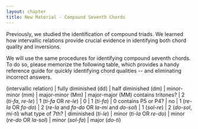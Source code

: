 ```yaml
---
layout: chapter
title: New Material - Compound Seventh Chords
---
```


Previously, we studied the identification of compound triads. We learned how intervallic relations provide crucial evidence in identifying both chord quality and inversions.

We will use the same procedures for identifying compound seventh chords. To do so, please memorize the following table, which provides a handy reference guide for quickly identifying chord qualities -- and eliminating incorrect answers.

 (intervallic relation) | fully diminished (dd) | half diminished (dm) | minor-minor (mm) | major-minor (Mm) | major-major (MM) 
contains tritones? | 2 (*ti-fa*, *re-le*) | 1 (*ti-fa* OR *re-le*) | 0 | 1 (*ti-fa*) | 0 
contains P5 or P4? | no | 1 (*re-la* OR *fa-do*) | 2 (*re-la* and *fa-do* OR *la-mi* and *do-sol*) | 1 (*sol-re*) | 2 (*do-sol*, *mi-ti*) 
what type of 7th? | diminished (*ti-le*) | minor (*ti-la* OR *re-do*) | minor (*re-do* OR *la-sol*) | minor (*sol-fa*) | major (*do-ti*)

